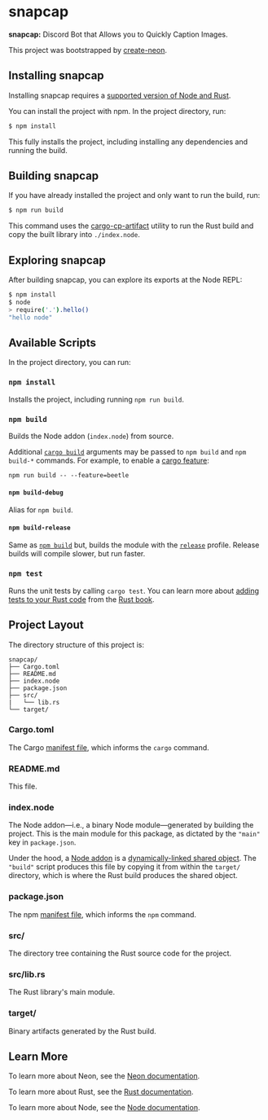 # snapcap

**snapcap:** Discord Bot that Allows you to Quickly Caption Images. 

This project was bootstrapped by [create-neon](https://www.npmjs.com/package/create-neon).

## Installing snapcap

Installing snapcap requires a [supported version of Node and Rust](https://github.com/neon-bindings/neon#platform-support).

You can install the project with npm. In the project directory, run:

```sh
$ npm install
```

This fully installs the project, including installing any dependencies and running the build.

## Building snapcap

If you have already installed the project and only want to run the build, run:

```sh
$ npm run build
```

This command uses the [cargo-cp-artifact](https://github.com/neon-bindings/cargo-cp-artifact) utility to run the Rust build and copy the built library into `./index.node`.

## Exploring snapcap

After building snapcap, you can explore its exports at the Node REPL:

```sh
$ npm install
$ node
> require('.').hello()
"hello node"
```

## Available Scripts

In the project directory, you can run:

### `npm install`

Installs the project, including running `npm run build`.

### `npm build`

Builds the Node addon (`index.node`) from source.

Additional [`cargo build`](https://doc.rust-lang.org/cargo/commands/cargo-build.html) arguments may be passed to `npm build` and `npm build-*` commands. For example, to enable a [cargo feature](https://doc.rust-lang.org/cargo/reference/features.html):

```
npm run build -- --feature=beetle
```

#### `npm build-debug`

Alias for `npm build`.

#### `npm build-release`

Same as [`npm build`](#npm-build) but, builds the module with the [`release`](https://doc.rust-lang.org/cargo/reference/profiles.html#release) profile. Release builds will compile slower, but run faster.

### `npm test`

Runs the unit tests by calling `cargo test`. You can learn more about [adding tests to your Rust code](https://doc.rust-lang.org/book/ch11-01-writing-tests.html) from the [Rust book](https://doc.rust-lang.org/book/).

## Project Layout

The directory structure of this project is:

```
snapcap/
├── Cargo.toml
├── README.md
├── index.node
├── package.json
├── src/
|   └── lib.rs
└── target/
```

### Cargo.toml

The Cargo [manifest file](https://doc.rust-lang.org/cargo/reference/manifest.html), which informs the `cargo` command.

### README.md

This file.

### index.node

The Node addon—i.e., a binary Node module—generated by building the project. This is the main module for this package, as dictated by the `"main"` key in `package.json`.

Under the hood, a [Node addon](https://nodejs.org/api/addons.html) is a [dynamically-linked shared object](https://en.wikipedia.org/wiki/Library_(computing)#Shared_libraries). The `"build"` script produces this file by copying it from within the `target/` directory, which is where the Rust build produces the shared object.

### package.json

The npm [manifest file](https://docs.npmjs.com/cli/v7/configuring-npm/package-json), which informs the `npm` command.

### src/

The directory tree containing the Rust source code for the project.

### src/lib.rs

The Rust library's main module.

### target/

Binary artifacts generated by the Rust build.

## Learn More

To learn more about Neon, see the [Neon documentation](https://neon-bindings.com).

To learn more about Rust, see the [Rust documentation](https://www.rust-lang.org).

To learn more about Node, see the [Node documentation](https://nodejs.org).

